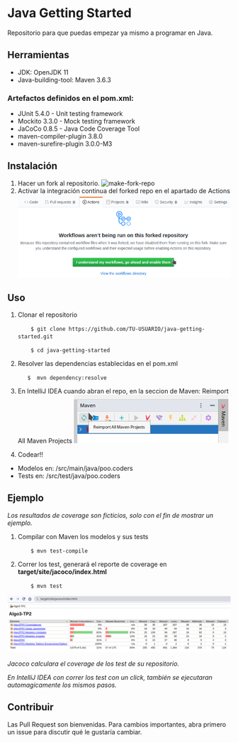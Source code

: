 
# Java Getting Started

Repositorio para que puedas empezar ya mismo a programar en Java.

## Herramientas
- JDK: OpenJDK 11
-   Java-building-tool: Maven 3.6.3

### Artefactos definidos en el pom.xml:

- JUnit 5.4.0 - Unit testing framework
- Mockito  3.3.0  - Mock testing framework
- JaCoCo  0.8.5 - Java Code Coverage Tool
- maven-compiler-plugin 3.8.0
- maven-surefire-plugin 3.0.0-M3

## Instalación

1. Hacer un fork al repositorio.
![make-fork-repo](https://help.github.com/assets/images/help/repository/fork_button.jpg)
2.  Activar la integración continua del forked repo en el apartado de Actions 
![active-github-actions](https://raw.githubusercontent.com/LuisCusihuaman/java-getting-started/master/docs/active_fork_actions.png)


## Uso

1. Clonar el repositorio

    `    $ git clone https://github.com/TU-USUARIO/java-getting-started.git`

    `    $ cd java-getting-started`
 2. Resolver las dependencias establecidas en el pom.xml

    `    $  mvn dependency:resolve `

 3. En IntelliJ IDEA cuando abran el repo, en la seccion de Maven:
		Reimport All Maven Projects 
		![idea-maven-import-proyect](https://raw.githubusercontent.com/LuisCusihuaman/java-getting-started/master/docs/maven_import.png)
 4.  Codear!!
 - Modelos en: /src/main/java/poo.coders 
 - Tests en: /src/test/java/poo.coders 

 
## Ejemplo
_Los resultados de coverage son ficticios, solo con el fin de mostrar un ejemplo._
1. Compilar con Maven los modelos y sus tests

    `    $ mvn test-compile`
2. Correr los test, generará el reporte de coverage en **target/site/jacoco/index.html**

    `    $ mvn test`

![make-a-report](https://raw.githubusercontent.com/LuisCusihuaman/java-getting-started/master/docs/jacoco_coverage_report.png)

_Jacoco calculara el coverage de los test de su repositorio._

_En IntelliJ IDEA con correr los test con un click, también se ejecutaran automagicamente los mismos pasos._

## Contribuir
Las Pull Request son bienvenidas. 
Para cambios importantes, abra primero un issue para discutir qué le gustaría cambiar.
